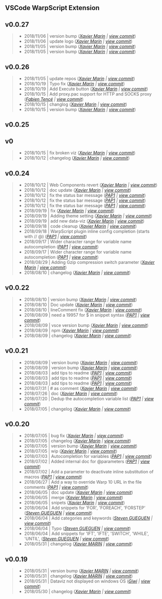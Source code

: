 VSCode WarpScript Extension
---

## v0.0.27

> +  2018/11/06  | version bump  (*[Xavier Marin](marin.xavier@gmail.com) | [view commit](https://github.com/Giwi/VSCode-WarpScriptLangage//commit/9bd83ac2492e172201316e6903d67996c6f83596)*)
> +  2018/11/06  | update logo  (*[Xavier Marin](marin.xavier@gmail.com) | [view commit](https://github.com/Giwi/VSCode-WarpScriptLangage//commit/d178763342ff27c914fabc884706ab6e96d2b889)*)
> +  2018/11/05  | version bump  (*[Xavier Marin](marin.xavier@gmail.com) | [view commit](https://github.com/Giwi/VSCode-WarpScriptLangage//commit/504f993e14a90f4234a7989ad0f272337ff374cb)*)
> +  2018/11/05  | version bump  (*[Xavier Marin](marin.xavier@gmail.com) | [view commit](https://github.com/Giwi/VSCode-WarpScriptLangage//commit/63c5a88cfbdb871445194680877b57a9eab77e5f)*)

## v0.0.26

> +  2018/11/05  | update repos  (*[Xavier Marin](marin.xavier@gmail.com) | [view commit](https://github.com/Giwi/VSCode-WarpScriptLangage//commit/d388c5fee9b7e02afcd3ecbb47422fee040c4fba)*)
> +  2018/10/19  | Typo fix  (*[Xavier Marin](marin.xavier@gmail.com) | [view commit](https://github.com/Giwi/VSCode-WarpScriptLangage//commit/01abfca120e043ffa1b1970f8eec6973fee98fb4)*)
> +  2018/10/19  | Add Execute button  (*[Xavier Marin](marin.xavier@gmail.com) | [view commit](https://github.com/Giwi/VSCode-WarpScriptLangage//commit/15556041f04413fd8c947fb17acea37de049209a)*)
> +  2018/10/15  | Add proxy.pac support for HTTP and SOCKS proxy  (*[Fabien Tencé](fabien.tence@cityzendata.com) | [view commit](https://github.com/Giwi/VSCode-WarpScriptLangage//commit/1c4b04c18c725170b2d3cdde65ab6094f717e3af)*)
> +  2018/10/15  | changlog  (*[Xavier Marin](marin.xavier@gmail.com) | [view commit](https://github.com/Giwi/VSCode-WarpScriptLangage//commit/ab691c4ade9e1558d8fee6ddbdf8e6f3a4361368)*)
> +  2018/10/15  | version bump  (*[Xavier Marin](marin.xavier@gmail.com) | [view commit](https://github.com/Giwi/VSCode-WarpScriptLangage//commit/17616ccb9c4b5949800485c199ec6d84427f2176)*)

## v0.0.25


## v0

> +  2018/10/15  | fix broken viz  (*[Xavier Marin](marin.xavier@gmail.com) | [view commit](https://github.com/Giwi/VSCode-WarpScriptLangage//commit/668cac492c2e203698c205d59afbdee013543b3f)*)
> +  2018/10/12  | changelog  (*[Xavier Marin](marin.xavier@gmail.com) | [view commit](https://github.com/Giwi/VSCode-WarpScriptLangage//commit/70ad84a47599fef5d38bb9d4a22b2eb57561c3f3)*)

## v0.0.24

> +  2018/10/12  | Web Components revert  (*[Xavier Marin](marin.xavier@gmail.com) | [view commit](https://github.com/Giwi/VSCode-WarpScriptLangage//commit/95aaab846ee1156c068bcdff9f4c220b7b7aeaf5)*)
> +  2018/10/12  | doc update  (*[Xavier Marin](marin.xavier@gmail.com) | [view commit](https://github.com/Giwi/VSCode-WarpScriptLangage//commit/d89730b6e8af6008e7020a0be47e233d6eed3a6f)*)
> +  2018/10/12  | fix the status bar message  (*[PAP1](pierre.papin@cityzendata.com) | [view commit](https://github.com/Giwi/VSCode-WarpScriptLangage//commit/b2e13343714eea4c5f21dc0a84891f241339f18e)*)
> +  2018/10/12  | fix the status bar message  (*[PAP1](pierre.papin@cityzendata.com) | [view commit](https://github.com/Giwi/VSCode-WarpScriptLangage//commit/6d0e07dee23ae86bf3db43da3c37f6cdd0a4b2b8)*)
> +  2018/10/12  | fix the status bar message  (*[PAP1](pierre.papin@cityzendata.com) | [view commit](https://github.com/Giwi/VSCode-WarpScriptLangage//commit/e05bba673c718e99e53ce58ffc8e607ccb87c324)*)
> +  2018/09/19  | fix  (*[Xavier Marin](marin.xavier@gmail.com) | [view commit](https://github.com/Giwi/VSCode-WarpScriptLangage//commit/ff9171ea848bb4bf07b7e8bbec78fbac12161873)*)
> +  2018/09/19  | Adding theme setting  (*[Xavier Marin](marin.xavier@gmail.com) | [view commit](https://github.com/Giwi/VSCode-WarpScriptLangage//commit/5090de7b89da013828ee051f976f0faf100f2ea9)*)
> +  2018/09/19  | add new data-viz  (*[Xavier Marin](marin.xavier@gmail.com) | [view commit](https://github.com/Giwi/VSCode-WarpScriptLangage//commit/2d77bd603835201b2f690d836af9ac435b1ac4d9)*)
> +  2018/09/18  | code cleanup  (*[Xavier Marin](marin.xavier@gmail.com) | [view commit](https://github.com/Giwi/VSCode-WarpScriptLangage//commit/49448fb28f0a0275137eb9511f651c71991d4923)*)
> +  2018/09/18  | WarpScript plugin inline config completion (starts with // @)  (*[PAP1](pierre.papin@cityzendata.com) | [view commit](https://github.com/Giwi/VSCode-WarpScriptLangage//commit/0cb6a0191293cf06f5ac8b2492bbd2892b5566ab)*)
> +  2018/09/17  | Wider character range for variable name autocompletion  (*[PAP1](pierre.papin@cityzendata.com) | [view commit](https://github.com/Giwi/VSCode-WarpScriptLangage//commit/3757cd3689affd3f50c2df563960c11caeb2cfaf)*)
> +  2018/09/17  | Wider character range for variable name autocompletion  (*[PAP1](pierre.papin@cityzendata.com) | [view commit](https://github.com/Giwi/VSCode-WarpScriptLangage//commit/eabd3fb768ff553d17074ff098076a164c50ead4)*)
> +  2018/08/29  | Adding Gzip compression switch parameter  (*[Xavier Marin](marin.xavier@gmail.com) | [view commit](https://github.com/Giwi/VSCode-WarpScriptLangage//commit/bb52fba449fc7e6b9ecb79a2fece94cdf7bd3b67)*)
> +  2018/08/10  | changelog  (*[Xavier Marin](marin.xavier@gmail.com) | [view commit](https://github.com/Giwi/VSCode-WarpScriptLangage//commit/34f49ed2fa6d1afadc7c1e7a75daf6bceaee7b69)*)

## v0.0.22

> +  2018/08/10  | version bump  (*[Xavier Marin](marin.xavier@gmail.com) | [view commit](https://github.com/Giwi/VSCode-WarpScriptLangage//commit/64d2c9a7eecef16cc9a61c785187fac69f7b7292)*)
> +  2018/08/10  | Doc update  (*[Xavier Marin](marin.xavier@gmail.com) | [view commit](https://github.com/Giwi/VSCode-WarpScriptLangage//commit/8f3ae32ccaeae2a8a28e9d3dbb319b2b8ab5bfc0)*)
> +  2018/08/10  | lineComment fix  (*[Xavier Marin](marin.xavier@gmail.com) | [view commit](https://github.com/Giwi/VSCode-WarpScriptLangage//commit/6a8a0c2e6593f490e56e04855546a7397338507b)*)
> +  2018/08/09  | need a 19957 for $ in snippet syntax  (*[PAP1](pierre.papin@cityzendata.com) | [view commit](https://github.com/Giwi/VSCode-WarpScriptLangage//commit/dae2f80e106b473ab747e6b768d1e2861e01c63b)*)
> +  2018/08/09  | vsce version bump  (*[Xavier Marin](marin.xavier@gmail.com) | [view commit](https://github.com/Giwi/VSCode-WarpScriptLangage//commit/63dc697ee174f7d10129dc729d6fda75329f4293)*)
> +  2018/08/09  | npm  (*[Xavier Marin](marin.xavier@gmail.com) | [view commit](https://github.com/Giwi/VSCode-WarpScriptLangage//commit/632a436ef2acd408b928e262bcf09f86dea8a5fb)*)
> +  2018/08/09  | changelog  (*[Xavier Marin](marin.xavier@gmail.com) | [view commit](https://github.com/Giwi/VSCode-WarpScriptLangage//commit/c92729f1c3ca492a0ec17da55bdaf73015baa874)*)

## v0.0.21

> +  2018/08/09  | version bump  (*[Xavier Marin](marin.xavier@gmail.com) | [view commit](https://github.com/Giwi/VSCode-WarpScriptLangage//commit/70dccf3c047876bee3880eaf5cdee0498017737d)*)
> +  2018/08/09  | version bump  (*[Xavier Marin](marin.xavier@gmail.com) | [view commit](https://github.com/Giwi/VSCode-WarpScriptLangage//commit/88a56ee227f8bd8d949c0de1ddcce0acb3df90a0)*)
> +  2018/08/03  | add tips to readme  (*[PAP1](pierre.papin@cityzendata.com) | [view commit](https://github.com/Giwi/VSCode-WarpScriptLangage//commit/57a4f12e889398b0bf42d823a54747f834d3ab5b)*)
> +  2018/08/03  | add tips to readme  (*[PAP1](pierre.papin@cityzendata.com) | [view commit](https://github.com/Giwi/VSCode-WarpScriptLangage//commit/51f54fd13fe7a06030763800547942e1ceb9a7e0)*)
> +  2018/08/03  | add tips to readme  (*[PAP1](pierre.papin@cityzendata.com) | [view commit](https://github.com/Giwi/VSCode-WarpScriptLangage//commit/c1d2a502c92d5affdaa8801f284fc1a0dd2e7a99)*)
> +  2018/07/31  | # as comment  (*[Xavier Marin](marin.xavier@gmail.com) | [view commit](https://github.com/Giwi/VSCode-WarpScriptLangage//commit/df5828959bb73a71d7d7207119e28f897bfbcce5)*)
> +  2018/07/26  | doc  (*[Xavier Marin](marin.xavier@gmail.com) | [view commit](https://github.com/Giwi/VSCode-WarpScriptLangage//commit/3de10da5b37e4f3d0b09c576f7402539a9422b6d)*)
> +  2018/07/20  | Dedup the autocompletion variable list  (*[PAP1](pierre.papin@cityzendata.com) | [view commit](https://github.com/Giwi/VSCode-WarpScriptLangage//commit/2b3cb6af19c461d752fcd213c67b223953ab7542)*)
> +  2018/07/05  | changelog  (*[Xavier Marin](marin.xavier@gmail.com) | [view commit](https://github.com/Giwi/VSCode-WarpScriptLangage//commit/4ca3ddccfbd559c60379208e279236419e40f59a)*)

## v0.0.20

> +  2018/07/05  | bug fix  (*[Xavier Marin](marin.xavier@gmail.com) | [view commit](https://github.com/Giwi/VSCode-WarpScriptLangage//commit/85bc84dde208c23aff5debf2ed205f30ca676983)*)
> +  2018/07/05  | changelog  (*[Xavier Marin](marin.xavier@gmail.com) | [view commit](https://github.com/Giwi/VSCode-WarpScriptLangage//commit/744ca51116ce79c5a123168c5500faa20db8f619)*)
> +  2018/07/05  | version bump  (*[Xavier Marin](marin.xavier@gmail.com) | [view commit](https://github.com/Giwi/VSCode-WarpScriptLangage//commit/42384efae6b6cb8bcfb37bedfc90f32666561a13)*)
> +  2018/07/05  | wip  (*[Xavier Marin](marin.xavier@gmail.com) | [view commit](https://github.com/Giwi/VSCode-WarpScriptLangage//commit/8c82033116659f82008c7b99f5335bd139a05d5b)*)
> +  2018/07/03  | Autocompletion for variables  (*[PAP1](pierre.papin@cityzendata.com) | [view commit](https://github.com/Giwi/VSCode-WarpScriptLangage//commit/0f261d34676ed7b0a12f76243e496ea256b6dc02)*)
> +  2018/07/02  | Added internal doc for @parameters  (*[PAP1](pierre.papin@cityzendata.com) | [view commit](https://github.com/Giwi/VSCode-WarpScriptLangage//commit/7c21afff8f314b55bc068bf0d50a6e427857b36d)*)
> +  2018/07/02  | Add a parameter to deactivate inline substitution of macros  (*[PAP1](pierre.papin@cityzendata.com) | [view commit](https://github.com/Giwi/VSCode-WarpScriptLangage//commit/25176f4ebf2f2364e67e94704feb8e15537a0163)*)
> +  2018/06/27  | Add a way to override Warp 10 URL in the file comments  (*[PAP1](pierre.papin@cityzendata.com) | [view commit](https://github.com/Giwi/VSCode-WarpScriptLangage//commit/645458135bbb070d7e13769351224b7a8dd07962)*)
> +  2018/06/05  | doc update  (*[Xavier Marin](marin.xavier@gmail.com) | [view commit](https://github.com/Giwi/VSCode-WarpScriptLangage//commit/c772a262a701cc8efcb47ad52744b91a97081cee)*)
> +  2018/06/05  | merge  (*[Xavier Marin](marin.xavier@gmail.com) | [view commit](https://github.com/Giwi/VSCode-WarpScriptLangage//commit/f37371420ffa4abe3391aad2bb4706bcebaa51df)*)
> +  2018/06/05  | snipets  (*[Xavier Marin](marin.xavier@gmail.com) | [view commit](https://github.com/Giwi/VSCode-WarpScriptLangage//commit/10c16a05263ff556cc9a63e1005a8db2fff70151)*)
> +  2018/06/04  | Add snippets for 'FOR', 'FOREACH', 'FORSTEP'  (*[Steven GUEGUEN](steven.gueguen@cityzendata.com) | [view commit](https://github.com/Giwi/VSCode-WarpScriptLangage//commit/13efccf9f743dd09d1be77c5251560501caf54fa)*)
> +  2018/06/04  | Add categories and keywords  (*[Steven GUEGUEN](steven.gueguen@cityzendata.com) | [view commit](https://github.com/Giwi/VSCode-WarpScriptLangage//commit/bcf48f8cf327fedc0ae28b2f65902f977bb14331)*)
> +  2018/06/04  | Typo  (*[Steven GUEGUEN](steven.gueguen@cityzendata.com) | [view commit](https://github.com/Giwi/VSCode-WarpScriptLangage//commit/fbdda95fb3c8999526f66a08e7b58739642536c0)*)
> +  2018/06/04  | Add snippets for 'IFT', 'IFTE', 'SWITCH', 'WHILE', 'UNTIL',  (*[Steven GUEGUEN](steven.gueguen@cityzendata.com) | [view commit](https://github.com/Giwi/VSCode-WarpScriptLangage//commit/d525df4acc845cb2ebbd6524524b92742cd4fe06)*)
> +  2018/05/31  | changelog  (*[Xavier MARIN](marin.xavier@gmail.com) | [view commit](https://github.com/Giwi/VSCode-WarpScriptLangage//commit/becc5ae7fdcf7ccca91e210f96f71c5830db3f55)*)

## v0.0.19

> +  2018/05/31  | version bump  (*[Xavier MARIN](marin.xavier@gmail.com) | [view commit](https://github.com/Giwi/VSCode-WarpScriptLangage//commit/9681b5fe1d8baf5183f0bbabeecca6481cce90db)*)
> +  2018/05/31  | changelog  (*[Xavier MARIN](marin.xavier@gmail.com) | [view commit](https://github.com/Giwi/VSCode-WarpScriptLangage//commit/f1273d61484e9e0dab1b2eb3f3d8e56b23987dfc)*)
> +  2018/05/31  | Dataviz not displayed on windows OS  (*[Giwi](marin.xavier@gmail.com) | [view commit](https://github.com/Giwi/VSCode-WarpScriptLangage//commit/3ca662dfbd3e6f9d71d4afcd1e0cfcaccddc1cbf)*)
> +  2018/05/30  | changelog  (*[Xavier Marin](marin.xavier@gmail.com) | [view commit](https://github.com/Giwi/VSCode-WarpScriptLangage//commit/7c8fa924bef77ee75ce72a0f45f438d3528bbd90)*)


